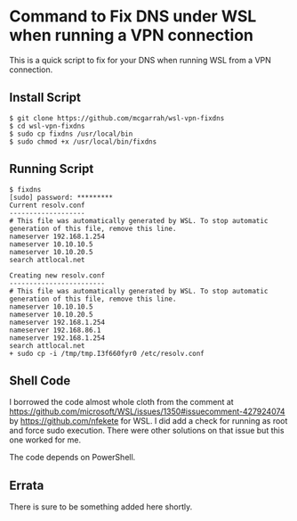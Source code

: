 # Command to Fix DNS under WSL when running a VPN connection

This is a quick script to fix for your DNS when running WSL from a VPN connection.

## Install Script

```
$ git clone https://github.com/mcgarrah/wsl-vpn-fixdns
$ cd wsl-vpn-fixdns
$ sudo cp fixdns /usr/local/bin
$ sudo chmod +x /usr/local/bin/fixdns
```

## Running Script

```
$ fixdns
[sudo] password: *********
Current resolv.conf
-------------------
# This file was automatically generated by WSL. To stop automatic generation of this file, remove this line.
nameserver 192.168.1.254
nameserver 10.10.10.5
nameserver 10.10.20.5
search attlocal.net

Creating new resolv.conf
------------------------
# This file was automatically generated by WSL. To stop automatic generation of this file, remove this line.
nameserver 10.10.10.5
nameserver 10.10.20.5
nameserver 192.168.1.254
nameserver 192.168.86.1
nameserver 192.168.1.254
search attlocal.net
+ sudo cp -i /tmp/tmp.I3f660fyr0 /etc/resolv.conf
```

## Shell Code

I borrowed the code almost whole cloth from the comment at https://github.com/microsoft/WSL/issues/1350#issuecomment-427924074 by https://github.com/nfekete for WSL. I did add a check for running as root and force sudo execution. There were other solutions on that issue but this one worked for me.

The code depends on PowerShell.

## Errata

There is sure to be something added here shortly.
